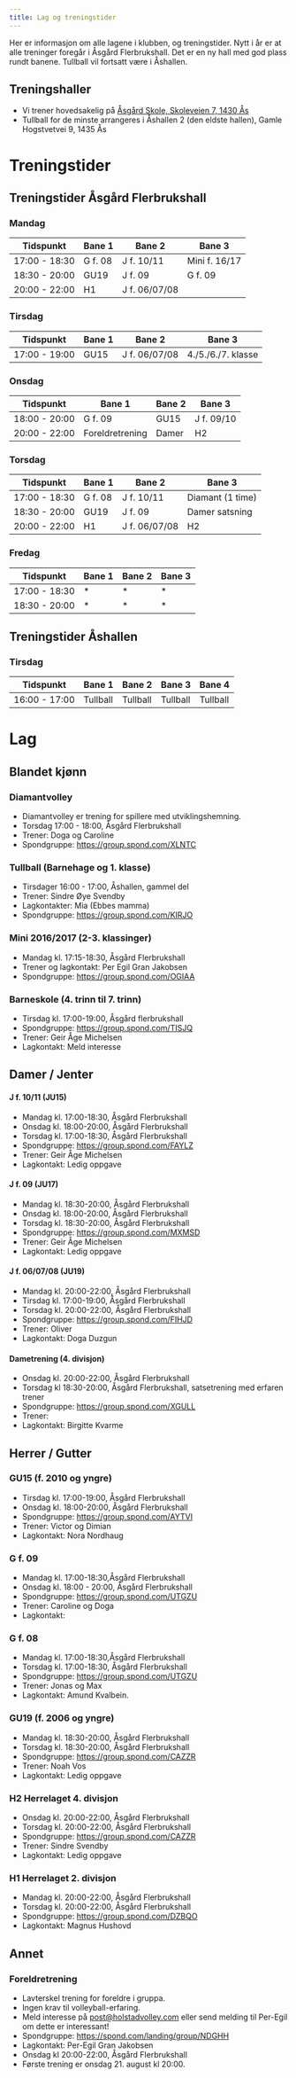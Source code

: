 ```yaml
---
title: Lag og treningstider
---
```


Her er informasjon om alle lagene i klubben, og treningstider. Nytt i år er at
alle treninger foregår i Åsgård Flerbrukshall. Det er en ny hall med god plass
rundt banene. Tullball vil fortsatt være i Åshallen.

## Treningshaller

- Vi trener hovedsakelig på
  [Åsgård Skole, Skoleveien 7, 1430 Ås](https://goo.gl/maps/7vrwL8nrGXpeffq59)
- Tullball for de minste arrangeres i Åshallen 2 (den eldste hallen), Gamle
  Hogstvetvei 9, 1435 Ås

# Treningstider

## Treningstider Åsgård Flerbrukshall

### Mandag

| Tidspunkt     | Bane 1  | Bane 2        | Bane 3        |
| ------------- | ------- | ------------- | ------------- |
| 17:00 - 18:30 | G f. 08 | J f. 10/11    | Mini f. 16/17 |
| 18:30 - 20:00 | GU19    | J f. 09       | G f. 09       |
| 20:00 - 22:00 | H1      | J f. 06/07/08 |               |

### Tirsdag

| Tidspunkt     | Bane 1 | Bane 2        | Bane 3             |
| ------------- | ------ | ------------- | ------------------ |
| 17:00 - 19:00 | GU15   | J f. 06/07/08 | 4./5./6./7. klasse |

### Onsdag

| Tidspunkt     | Bane 1          | Bane 2 | Bane 3     |
| ------------- | --------------- | ------ | ---------- |
| 18:00 - 20:00 | G f. 09         | GU15   | J f. 09/10 |
| 20:00 - 22:00 | Foreldretrening | Damer  | H2         |

### Torsdag

| Tidspunkt     | Bane 1  | Bane 2        | Bane 3           |
| ------------- | ------- | ------------- | ---------------- |
| 17:00 - 18:30 | G f. 08 | J f. 10/11    | Diamant (1 time) |
| 18:30 - 20:00 | GU19    | J f. 09       | Damer satsning   |
| 20:00 - 22:00 | H1      | J f. 06/07/08 | H2               |

### Fredag

| Tidspunkt     | Bane 1 | Bane 2 | Bane 3 |
| ------------- | ------ | ------ | ------ |
| 17:00 - 18:30 | *      | *      | *      |
| 18:30 - 20:00 | *      | *      | *      |

## Treningstider Åshallen

### Tirsdag

| Tidspunkt     | Bane 1   | Bane 2   | Bane 3   | Bane 4   |
| ------------- | -------- | -------- | -------- | -------- |
| 16:00 - 17:00 | Tullball | Tullball | Tullball | Tullball |

# Lag

## Blandet kjønn

### Diamantvolley

- Diamantvolley er trening for spillere med utviklingshemning.
- Torsdag 17:00 - 18:00, Åsgård Flerbrukshall
- Trener: Doga og Caroline
- Spondgruppe: https://group.spond.com/XLNTC

### Tullball (Barnehage og 1. klasse)

- Tirsdager 16:00 - 17:00, Åshallen, gammel del
- Trener: Sindre Øye Svendby
- Lagkontakter: Mia (Ebbes mamma)
- Spondgruppe: https://group.spond.com/KIRJO

### Mini 2016/2017 (2-3. klassinger)

- Mandag kl. 17:15-18:30, Åsgård Flerbrukshall
- Trener og lagkontakt: Per Egil Gran Jakobsen
- Spondgruppe: https://group.spond.com/OGIAA

### Barneskole (4. trinn til 7. trinn)

- Tirsdag kl. 17:00-19:00, Åsgård flerbrukshall
- Spondgruppe: https://group.spond.com/TISJQ
- Trener: Geir Åge Michelsen
- Lagkontakt: Meld interesse

## Damer / Jenter

#### J f. 10/11 (JU15)

- Mandag kl. 17:00-18:30, Åsgård Flerbrukshall
- Onsdag kl. 18:00-20:00, Åsgård Flerbrukshall
- Torsdag kl. 17:00-18:30, Åsgård Flerbrukshall
- Spondgruppe: https://group.spond.com/FAYLZ
- Trener: Geir Åge Michelsen
- Lagkontakt: Ledig oppgave

#### J f. 09 (JU17)

- Mandag kl. 18:30-20:00, Åsgård Flerbrukshall
- Onsdag kl. 18:00-20:00, Åsgård Flerbrukshall
- Torsdag kl. 18:30-20:00, Åsgård Flerbrukshall
- Spondgruppe: https://group.spond.com/MXMSD
- Trener: Geir Åge Michelsen
- Lagkontakt: Ledig oppgave

#### J f. 06/07/08 (JU19)

- Mandag kl. 20:00-22:00, Åsgård Flerbrukshall
- Tirsdag kl. 17:00-19:00, Åsgård Flerbrukshall
- Torsdag kl. 20:00-22:00, Åsgård Flerbrukshall
- Spondgruppe: https://group.spond.com/FIHJD
- Trener: Oliver
- Lagkontakt: Doga Duzgun

#### Dametrening (4. divisjon)

- Onsdag kl. 20:00-22:00, Åsgård Flerbrukshall
- Torsdag kl 18:30-20:00, Åsgård Flerbrukshall, satsetrening med erfaren trener
- Spondgruppe: https://group.spond.com/XGULL
- Trener:
- Lagkontakt: Birgitte Kvarme

## Herrer / Gutter

### GU15 (f. 2010 og yngre)

- Tirsdag kl. 17:00-19:00, Åsgård Flerbrukshall
- Onsdag kl. 18:00-20:00, Åsgård Flerbrukshall
- Spondgruppe: https://group.spond.com/AYTVI
- Trener: Victor og Dimian
- Lagkontakt: Nora Nordhaug

### G f. 09

- Mandag kl. 17:00-18:30,Åsgård Flerbrukshall
- Onsdag kl. 18:00 - 20:00, Åsgård Flerbrukshall
- Spondgruppe: https://group.spond.com/UTGZU
- Trener: Caroline og Doga
- Lagkontakt:

### G f. 08

- Mandag kl. 17:00-18:30,Åsgård Flerbrukshall
- Torsdag kl. 17:00-18:30, Åsgård Flerbrukshall
- Spondgruppe: https://group.spond.com/UTGZU
- Trener: Jonas og Max
- Lagkontakt: Amund Kvalbein.

### GU19 (f. 2006 og yngre)

- Mandag kl. 18:30-20:00, Åsgård Flerbrukshall
- Torsdag kl. 18:30-20:00, Åsgård Flerbrukshall
- Spondgruppe: https://group.spond.com/CAZZR
- Trener: Noah Vos
- Lagkontakt: Ledig oppgave

### H2 Herrelaget 4. divisjon

- Onsdag kl. 20:00-22:00, Åsgård Flerbrukshall
- Torsdag kl. 20:00-22:00, Åsgård Flerbrukshall
- Spondgruppe: https://group.spond.com/CAZZR
- Trener: Sindre Svendby
- Lagkontakt: Ledig oppgave

### H1 Herrelaget 2. divisjon

- Mandag kl. 20:00-22:00, Åsgård Flerbrukshall
- Torsdag kl. 20:00-22:00, Åsgård Flerbrukshall
- Spondgruppe: https://group.spond.com/DZBQO
- Lagkontakt: Magnus Hushovd

## Annet

### Foreldretrening

- Lavterskel trening for foreldre i gruppa.
- Ingen krav til volleyball-erfaring.
- Meld interesse på post@holstadvolley.com eller send melding til Per-Egil om
  dette er interessant!
- Spondgruppe: https://spond.com/landing/group/NDGHH
- Lagkontakt: Per-Egil Gran Jakobsen
- Onsdag kl 20:00-22:00, Åsgård Flerbrukshall
- Første trening er onsdag 21. august kl 20:00.
